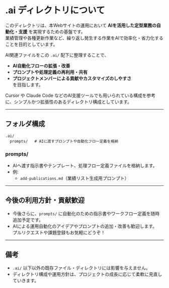 # .ai ディレクトリについて

このディレクトリは、本Webサイトの運用において **AIを活用した定型業務の自動化・支援** を実現するための基盤です。  
業績管理や各種更新作業など、繰り返し発生する作業をAIで効率化・省力化することを目的としています。

AI関連ファイルをこの `.ai/` 配下に整理することで、  
- **AI自動化フローの拡張・改善**  
- **プロンプトや処理定義の再利用・共有**  
- **プロジェクトメンバーによる貢献やカスタマイズのしやすさ**  
を目指します。

Cursor や Claude Code などのAI支援ツールでも用いられている構成を参考に、シンプルかつ拡張性のあるディレクトリ構成としています。

---

## フォルダ構成

```
.ai/
  prompts/   # AIに渡すプロンプトや自動化フロー定義を格納
```

### prompts/
- AIへ渡す指示書やテンプレート、処理フロー定義ファイルを格納します。
- 例:  
  - `add-publications.md`（業績リスト生成用プロンプト）  

---

## 今後の利用方針・貢献歓迎

- 今後さらに、`prompts/` に自動化のための指示書やワークフロー定義を随時追加予定です。
- AIによる運用自動化のアイデアやプロンプトの追加・改善も歓迎します。  
  プルリクエストや課題登録もお気軽にどうぞ！

---

## 備考

- `.ai/` 以下以外の既存ファイル・ディレクトリには影響を与えません。
- ディレクトリ構成や運用方針は、プロジェクトの成長に応じて柔軟に見直していきます。